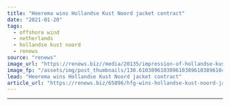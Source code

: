 ```yaml
---
title: "Heerema wins Hollandse Kust Noord jacket contract"
date: "2021-01-20"
tags: 
  - offshore wind
  - netherlands
  - hollandse kust noord
  - renews
source: "renews"
image_url: "https://renews.biz//media/20135/impression-of-hollandse-kust-zuid-alpha-offshore-platform-credit-tennet.jpg?mode=crop&width=770&heightratio=0.6103896103896103896103896104&slimmage=true"
image_fp: "/assets/img/post_thumbnails/130.6103896103896103896103896104&slimmage=true"
lead: "Heerema wins Hollandse Kust Noord jacket contract"
article_url: "https://renews.biz/65896/hfg-wins-hollandse-kust-noord-jacket-contract/"
---
```


---
